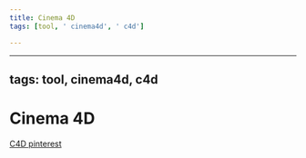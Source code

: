 ```yaml
---
title: Cinema 4D
tags: [tool, ' cinema4d', ' c4d']

---
```


---
tags: tool, cinema4d, c4d
---
# Cinema 4D

[C4D pinterest](https://www.pinterest.com/learninglabpins/tool-c4d/)